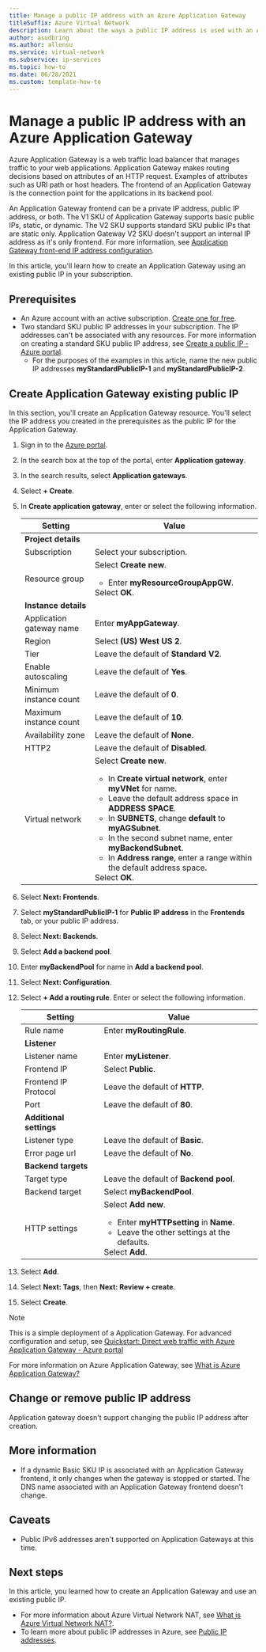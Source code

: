 ```yaml
---
title: Manage a public IP address with an Azure Application Gateway
titleSuffix: Azure Virtual Network
description: Learn about the ways a public IP address is used with an Azure Application Gateway and how to change and manage the configuration.
author: asudbring
ms.author: allensu
ms.service: virtual-network
ms.subservice: ip-services
ms.topic: how-to 
ms.date: 06/28/2021
ms.custom: template-how-to 
---
```


# Manage a public IP address with an Azure Application Gateway

Azure Application Gateway is a web traffic load balancer that manages traffic to your web applications. Application Gateway makes routing decisions based on attributes of an HTTP request. Examples of attributes such as URI path or host headers.  The frontend of an Application Gateway is the connection point for the applications in its backend pool. 

An Application Gateway frontend can be a private IP address, public IP address, or both.  The V1 SKU of Application Gateway supports basic public IPs, static, or dynamic.  The V2 SKU supports standard SKU public IPs that are static only. Application Gateway V2 SKU doesn't support an internal IP address as it's only frontend.  For more information, see [Application Gateway front-end IP address configuration](../../application-gateway/configuration-front-end-ip.md).  

In this article, you'll learn how to create an Application Gateway using an existing public IP in your subscription. 

## Prerequisites

- An Azure account with an active subscription. [Create one for free](https://azure.microsoft.com/free/?ref=microsoft.com&utm_source=microsoft.com&utm_medium=docs&utm_campaign=visualstudio).
- Two standard SKU public IP addresses in your subscription. The IP addresses can't be associated with any resources. For more information on creating a standard SKU public IP address, see [Create a public IP - Azure portal](./create-public-ip-portal.md).
    - For the purposes of the examples in this article, name the new public IP addresses **myStandardPublicIP-1** and **myStandardPublicIP-2**.

## Create Application Gateway existing public IP

In this section, you'll create an Application Gateway resource. You'll select the IP address you created in the prerequisites as the public IP for the Application Gateway.

1. Sign in to the [Azure portal](https://portal.azure.com).

2. In the search box at the top of the portal, enter **Application gateway**.

3. In the search results, select **Application gateways**.

4. Select **+ Create**.

5. In **Create application gateway**, enter or select the following information.

    | Setting | Value |
    | ------- | ----- |
    | **Project details** |   |
    | Subscription | Select your subscription. |
    | Resource group | Select **Create new**.<ul><li>Enter **myResourceGroupAppGW**.</li></ul>Select **OK**. |
    | **Instance details** |   |
    | Application gateway name | Enter **myAppGateway**. |
    | Region | Select **(US) West US 2**. |
    | Tier | Leave the default of **Standard V2**. |
    | Enable autoscaling | Leave the default of **Yes**. |
    | Minimum instance count | Leave the default of **0**. |
    | Maximum instance count | Leave the default of **10**. |
    | Availability zone | Leave the default of **None**. |
    | HTTP2 | Leave the default of **Disabled**. |
    | Virtual network | Select **Create new**. <ul><li>In **Create virtual network**, enter **myVNet** for name.</li><li>Leave the default address space in **ADDRESS SPACE**.</li><li>In **SUBNETS**, change **default** to **myAGSubnet**.</li><li>In the second subnet name, enter **myBackendSubnet**.</li><li>In **Address range**, enter a range within the default address space.</li></ul>Select **OK**.|

6. Select **Next: Frontends**.

7. Select **myStandardPublicIP-1** for **Public IP address** in the **Frontends** tab, or your public IP address.

8. Select **Next: Backends**. 

9. Select **Add a backend pool**.

10. Enter **myBackendPool** for name in **Add a backend pool**.

11. Select **Next: Configuration**.

12. Select **+ Add a routing rule**. Enter or select the following information.

    | Setting | Value |
    | ------- | ----- |
    | Rule name | Enter **myRoutingRule**. |
    | **Listener** |    |
    | Listener name | Enter **myListener**. |
    | Frontend IP | Select **Public**. |
    | Frontend IP Protocol | Leave the default of **HTTP**. |
    | Port | Leave the default of **80**. |
    | **Additional settings** |   |
    | Listener type | Leave the default of **Basic**. |
    | Error page url | Leave the default of **No**. |
    | **Backend targets** |    |
    | Target type | Leave the default of **Backend pool**. |
    | Backend target | Select **myBackendPool**. |
    | HTTP settings | Select **Add new**.<ul><li>Enter **myHTTPsetting** in **Name**.</li><li>Leave the other settings at the defaults.</li></ul>Select **Add**.|

13. Select **Add**.

14. Select **Next: Tags**, then **Next: Review + create**.

15. Select **Create**.

> [!NOTE]
> This is a simple deployment of a Application Gateway. For advanced configuration and setup, see [Quickstart: Direct web traffic with Azure Application Gateway - Azure portal](../../application-gateway/quick-create-portal.md)
>
> For more information on Azure Application Gateway, see [What is Azure Application Gateway?](../../application-gateway/overview.md)

## Change or remove public IP address

Application gateway doesn't support changing the public IP address after creation.

## More information

* If a dynamic Basic SKU IP is associated with an Application Gateway frontend, it only changes when the gateway is stopped or started. The DNS name associated with an Application Gateway frontend doesn't change. 

## Caveats

* Public IPv6 addresses aren't supported on Application Gateways at this time.  

## Next steps

In this article, you learned how to create an Application Gateway and use an existing public IP. 

- For more information about Azure Virtual Network NAT, see [What is Azure Virtual Network NAT?](../nat-gateway/nat-overview.md).
- To learn more about public IP addresses in Azure, see [Public IP addresses](./public-ip-addresses.md).